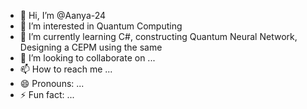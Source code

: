 - 👋 Hi, I’m @Aanya-24
- 👀 I’m interested in Quantum Computing
- 🌱 I’m currently learning C#, constructing Quantum Neural Network, Designing a CEPM using the same
- 💞️ I’m looking to collaborate on ...
- 📫 How to reach me ...
- 😄 Pronouns: ...
- ⚡ Fun fact: ...

<!---
Aanya-24/Aanya-24 is a ✨ special ✨ repository because its `README.md` (this file) appears on your GitHub profile.
You can click the Preview link to take a look at your changes.
--->
